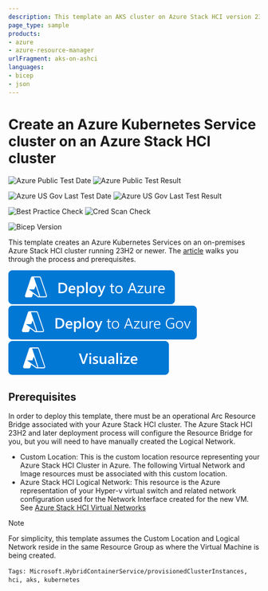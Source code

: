 ```yaml
---
description: This template an AKS cluster on Azure Stack HCI version 23H2+
page_type: sample
products:
- azure
- azure-resource-manager
urlFragment: aks-on-ashci
languages:
- bicep
- json
---
```

# Create an Azure Kubernetes Service cluster on an Azure Stack HCI cluster

![Azure Public Test Date](https://azurequickstartsservice.blob.core.windows.net/badges/quickstarts/microsoft.azurestackhci/aks-on-ashci/PublicLastTestDate.svg)
![Azure Public Test Result](https://azurequickstartsservice.blob.core.windows.net/badges/quickstarts/microsoft.azurestackhci/aks-on-ashci/PublicDeployment.svg)

![Azure US Gov Last Test Date](https://azurequickstartsservice.blob.core.windows.net/badges/quickstarts/microsoft.azurestackhci/aks-on-ashci/FairfaxLastTestDate.svg)
![Azure US Gov Last Test Result](https://azurequickstartsservice.blob.core.windows.net/badges/quickstarts/microsoft.azurestackhci/aks-on-ashci/FairfaxDeployment.svg)

![Best Practice Check](https://azurequickstartsservice.blob.core.windows.net/badges/quickstarts/microsoft.azurestackhci/aks-on-ashci/BestPracticeResult.svg)
![Cred Scan Check](https://azurequickstartsservice.blob.core.windows.net/badges/quickstarts/microsoft.azurestackhci/aks-on-ashci/CredScanResult.svg)

![Bicep Version](https://azurequickstartsservice.blob.core.windows.net/badges/quickstarts/microsoft.azurestackhci/aks-on-ashci/BicepVersion.svg)

This template creates an Azure Kubernetes Services on an on-premises Azure Stack HCI cluster running 23H2 or newer. The [article](/azure-stack/hci/manage/manage-virtual-machines-in-azure-portal?tabs=arm) walks you through the process and prerequisites.

[![Deploy To Azure](https://raw.githubusercontent.com/Azure/azure-quickstart-templates/master/1-CONTRIBUTION-GUIDE/images/deploytoazure.svg?sanitize=true)](https://portal.azure.com/#create/Microsoft.Template/uri/https%3A%2F%2Fraw.githubusercontent.com%2FAzure%2Fazure-quickstart-templates%2Fmaster%2Fquickstarts%2Fmicrosoft.azurestackhci%2Faks-on-ashci%2Fazuredeploy.json)
[![Deploy To Azure US Gov](https://raw.githubusercontent.com/Azure/azure-quickstart-templates/master/1-CONTRIBUTION-GUIDE/images/deploytoazuregov.svg?sanitize=true)](https://portal.azure.us/#create/Microsoft.Template/uri/https%3A%2F%2Fraw.githubusercontent.com%2FAzure%2Fazure-quickstart-templates%2Fmaster%2Fquickstarts%2Fmicrosoft.azurestackhci%2Faks-on-ashci%2Fazuredeploy.json)
[![Visualize](https://raw.githubusercontent.com/Azure/azure-quickstart-templates/master/1-CONTRIBUTION-GUIDE/images/visualizebutton.svg?sanitize=true)](http://armviz.io/#/?load=https%3A%2F%2Fraw.githubusercontent.com%2FAzure%2Fazure-quickstart-templates%2Fmaster%2Fquickstarts%2Fmicrosoft.azurestackhci%2Faks-on-ashci%2Fazuredeploy.json)

## Prerequisites

In order to deploy this template, there must be an operational Arc Resource Bridge associated with your Azure Stack HCI cluster. The Azure Stack HCI 23H2 and later deployment process will configure the Resource Bridge for you, but you will need to have manually created the Logical Network.

- Custom Location: This is the custom location resource representing your Azure Stack HCI Cluster in Azure. The following Virtual Network and Image resources must be associated with this custom location.
- Azure Stack HCI Logical Network: This resource is the Azure representation of your Hyper-v virtual switch and related network configuration used for the Network Interface created for the new VM. See [Azure Stack HCI Virtual Networks](/azure-stack/hci/manage/create-logical-networks)

> [!NOTE]
> For simplicity, this template assumes the Custom Location and Logical Network reside in the same Resource Group as where the Virtual Machine is being created.

`Tags: Microsoft.HybridContainerService/provisionedClusterInstances, hci, aks, kubernetes`
